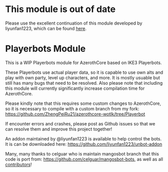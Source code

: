 # This module is out of date
Please use the excellent continuation of this module developed by liyunfan1223, which can be found [here](https://github.com/liyunfan1223/mod-playerbots).

# Playerbots Module

This is a WIP Playerbots module for AzerothCore based on IKE3 Playerbots.

These Playerbots use actual player data, so it is capable to use own alts and play with own party, level up characters, and more. It is mostly usuable but still has many bugs that need to be resolved. Also please note that including this module will currently significantly increase compilation time for AzerothCore.

Please kindly note that this requires some custom changes to AzerothCore, so it is necessary to compile with a custom branch from my fork:
https://github.com/ZhengPeiRu21/azerothcore-wotlk/tree/Playerbot

If encounter errors and crashes, please post as Github issues so that we can resolve them and improve this project together!

An addon maintained by @liyunfan1223 is available to help control the bots. It is can be downloaded here: https://github.com/liyunfan1223/unbot-addon

Many, many thanks to celguar who is maintain mangosbot branch that this code is port from: https://github.com/celguar/mangosbot-bots, as well as all [contributors](https://github.com/ZhengPeiRu21/mod-playerbots/graphs/contributors)!
